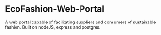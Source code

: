 # EcoFashion-Web-Portal
A web portal capable of facilitating suppliers and consumers of sustainable fashion. Built on nodeJS, express and postgres.
